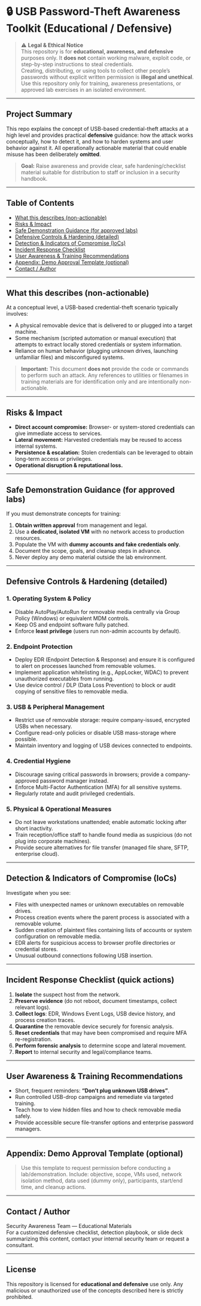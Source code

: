 # 🔒 USB Password-Theft Awareness Toolkit (Educational / Defensive)

> ⚠️ **Legal & Ethical Notice**  
> This repository is for **educational, awareness, and defensive** purposes only. It **does not** contain working malware, exploit code, or step-by-step instructions to steal credentials.  
> Creating, distributing, or using tools to collect other people’s passwords without explicit written permission is **illegal and unethical**. Use this repository only for training, awareness presentations, or approved lab exercises in an isolated environment.

---

## Project Summary

This repo explains the concept of USB-based credential-theft attacks at a high level and provides practical **defensive** guidance: how the attack works conceptually, how to detect it, and how to harden systems and user behavior against it. All operationally actionable material that could enable misuse has been deliberately **omitted**.

> **Goal:** Raise awareness and provide clear, safe hardening/checklist material suitable for distribution to staff or inclusion in a security handbook.

---

## Table of Contents

- [What this describes (non-actionable)](#what-this-describes-non-actionable)  
- [Risks & Impact](#risks--impact)  
- [Safe Demonstration Guidance (for approved labs)](#safe-demonstration-guidance-for-approved-labs)  
- [Defensive Controls & Hardening (detailed)](#defensive-controls--hardening-detailed)  
- [Detection & Indicators of Compromise (IoCs)](#detection--indicators-of-compromise-iocs)  
- [Incident Response Checklist](#incident-response-checklist)  
- [User Awareness & Training Recommendations](#user-awareness--training-recommendations)  
- [Appendix: Demo Approval Template (optional)](#appendix-demo-approval-template-optional)  
- [Contact / Author](#contact--author)

---

## What this describes (non-actionable)

At a conceptual level, a USB-based credential-theft scenario typically involves:

- A physical removable device that is delivered to or plugged into a target machine.
- Some mechanism (scripted automation or manual execution) that attempts to extract locally stored credentials or system information.
- Reliance on human behavior (plugging unknown drives, launching unfamiliar files) and misconfigured systems.

> **Important:** This document **does not** provide the code or commands to perform such an attack. Any references to utilities or filenames in training materials are for identification only and are intentionally non-actionable.

---

## Risks & Impact

- **Direct account compromise:** Browser- or system-stored credentials can give immediate access to services.
- **Lateral movement:** Harvested credentials may be reused to access internal systems.
- **Persistence & escalation:** Stolen credentials can be leveraged to obtain long-term access or privileges.
- **Operational disruption & reputational loss.**

---

## Safe Demonstration Guidance (for approved labs)

If you must demonstrate concepts for training:

1. **Obtain written approval** from management and legal.
2. Use a **dedicated, isolated VM** with no network access to production resources.
3. Populate the VM with **dummy accounts and fake credentials only**.
4. Document the scope, goals, and cleanup steps in advance.
5. Never deploy any demo material outside the lab environment.

---

## Defensive Controls & Hardening (detailed)

### 1. Operating System & Policy
- Disable AutoPlay/AutoRun for removable media centrally via Group Policy (Windows) or equivalent MDM controls.
- Keep OS and endpoint software fully patched.
- Enforce **least privilege** (users run non-admin accounts by default).

### 2. Endpoint Protection
- Deploy EDR (Endpoint Detection & Response) and ensure it is configured to alert on processes launched from removable volumes.
- Implement application whitelisting (e.g., AppLocker, WDAC) to prevent unauthorized executables from running.
- Use device control / DLP (Data Loss Prevention) to block or audit copying of sensitive files to removable media.

### 3. USB & Peripheral Management
- Restrict use of removable storage: require company-issued, encrypted USBs when necessary.
- Configure read-only policies or disable USB mass-storage where possible.
- Maintain inventory and logging of USB devices connected to endpoints.

### 4. Credential Hygiene
- Discourage saving critical passwords in browsers; provide a company-approved password manager instead.
- Enforce Multi-Factor Authentication (MFA) for all sensitive systems.
- Regularly rotate and audit privileged credentials.

### 5. Physical & Operational Measures
- Do not leave workstations unattended; enable automatic locking after short inactivity.
- Train reception/office staff to handle found media as suspicious (do not plug into corporate machines).
- Provide secure alternatives for file transfer (managed file share, SFTP, enterprise cloud).

---

## Detection & Indicators of Compromise (IoCs)

Investigate when you see:

- Files with unexpected names or unknown executables on removable drives.
- Process creation events where the parent process is associated with a removable volume.
- Sudden creation of plaintext files containing lists of accounts or system configuration on removable media.
- EDR alerts for suspicious access to browser profile directories or credential stores.
- Unusual outbound connections following USB insertion.

---

## Incident Response Checklist (quick actions)

1. **Isolate** the suspect host from the network.  
2. **Preserve evidence** (do not reboot, document timestamps, collect relevant logs).  
3. **Collect logs**: EDR, Windows Event Logs, USB device history, and process creation traces.  
4. **Quarantine** the removable device securely for forensic analysis.  
5. **Reset credentials** that may have been compromised and require MFA re-registration.  
6. **Perform forensic analysis** to determine scope and lateral movement.  
7. **Report** to internal security and legal/compliance teams.

---

## User Awareness & Training Recommendations

- Short, frequent reminders: **“Don’t plug unknown USB drives”**.
- Run controlled USB-drop campaigns and remediate via targeted training.
- Teach how to view hidden files and how to check removable media safely.
- Provide accessible secure file-transfer options and enterprise password managers.

---

## Appendix: Demo Approval Template (optional)

> Use this template to request permission before conducting a lab/demonstration. Include: objective, scope, VMs used, network isolation method, data used (dummy only), participants, start/end time, and cleanup actions.

---

## Contact / Author

Security Awareness Team — Educational Materials  
For a customized defensive checklist, detection playbook, or slide deck summarizing this content, contact your internal security team or request a consultant.

---

## License

This repository is licensed for **educational and defensive** use only. Any malicious or unauthorized use of the concepts described here is strictly prohibited.

